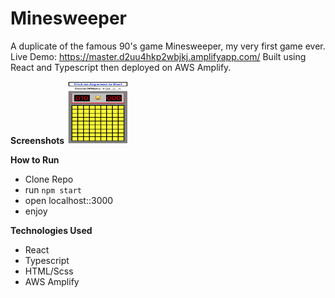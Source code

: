 # Minesweeper
A duplicate of the famous 90's game Minesweeper, my very first game ever.
Live Demo: https://master.d2uu4hkp2wbjkj.amplifyapp.com/
Built using React and Typescript then deployed on AWS Amplify. 

**Screenshots**
<img src="sc1.png" width="100" height="100"></img>

**How to Run**
- Clone Repo
- run `npm start`
- open localhost::3000
- enjoy

**Technologies Used**
- React
- Typescript
- HTML/Scss
- AWS Amplify
